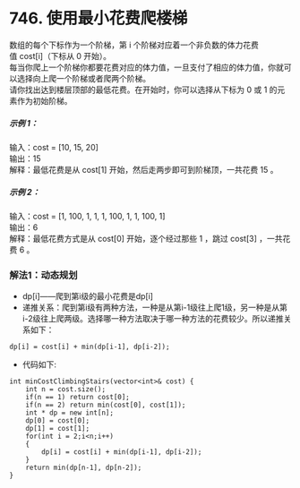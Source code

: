 # 746. 使用最小花费爬楼梯
数组的每个下标作为一个阶梯，第 i 个阶梯对应着一个非负数的体力花费值 cost[i]（下标从 0 开始）。  
每当你爬上一个阶梯你都要花费对应的体力值，一旦支付了相应的体力值，你就可以选择向上爬一个阶梯或者爬两个阶梯。  
请你找出达到楼层顶部的最低花费。在开始时，你可以选择从下标为 0 或 1 的元素作为初始阶梯。  

##### 示例 1：
  
输入：cost = [10, 15, 20]  
输出：15  
解释：最低花费是从 cost[1] 开始，然后走两步即可到阶梯顶，一共花费 15 。  
##### 示例 2：

输入：cost = [1, 100, 1, 1, 1, 100, 1, 1, 100, 1]  
输出：6  
解释：最低花费方式是从 cost[0] 开始，逐个经过那些 1 ，跳过 cost[3] ，一共花费 6 。  

### 解法1：动态规划
* dp[i]——爬到第i级的最小花费是dp[i]
* 递推关系：爬到第i级有两种方法，一种是从第i-1级往上爬1级，另一种是从第i-2级往上爬两级。选择哪一种方法取决于哪一种方法的花费较少。所以递推关系如下：
```
dp[i] = cost[i] + min(dp[i-1], dp[i-2]);
```
* 代码如下:
```
int minCostClimbingStairs(vector<int>& cost) {
    int n = cost.size();
    if(n == 1) return cost[0];
    if(n == 2) return min(cost[0], cost[1]);
    int * dp = new int[n];
    dp[0] = cost[0];
    dp[1] = cost[1];
    for(int i = 2;i<n;i++)
    {
        dp[i] = cost[i] + min(dp[i-1], dp[i-2]);
    }
    return min(dp[n-1], dp[n-2]);
}
```